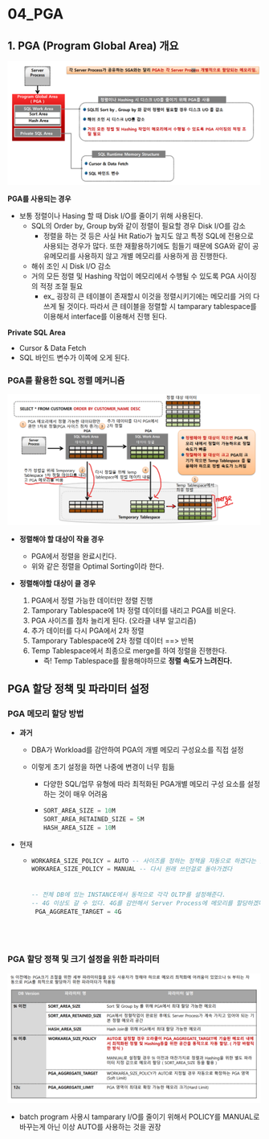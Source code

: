 # 04_PGA



## 1. PGA (Program Global Area) 개요

![image-20240324185222117](./04_PGA.assets/image-20240324185222117.png)

**PGA를 사용되는 경우**

- 보통 정렬이나 Hasing 할 때 Disk I/O를 줄이기 위해 사용된다.
  - SQL의 Order by, Group by와 같이 정렬이 필요할 경우 Disk  I/O를 감소
    - 정렬을 하는 것 등은 사실 Hit Ratio가 높지도 않고 특정 SQL에 전용으로 사용되는 경우가 많다. 또한 재활용하기에도 힘들기 때문에 SGA와 같이 공유메모리를 사용하지 않고 개별 메모리를 사용하게 끔 진행한다.
  - 해쉬 조인 시 Disk I/O 감소
  - 거의 모든 정렬 및 Hashing 작업이 메모리에서 수행될 수 있도록 PGA 사이징의 적정 조절 필요
    - ex_ 굉장히 큰 테이블이 존재할시 이것을 정렬시키기에는 메모리를 거의 다 쓰게 될 것이다. 따라서 큰 테이블을 정렬할 시 tamparary tablespace를 이용해서 interface를 이용해서 진행 된다.

**Private SQL Area**

- Cursor & Data Fetch
- SQL 바인드 변수가 이쪽에 오게 된다.



### PGA를 활용한 SQL 정렬 메커니즘

![image-20240324190609025](./04_PGA.assets/image-20240324190609025.png)

- **정렬해야 할 대상이 작을 경우**
  - PGA에서 정렬을 완료시킨다.
  - 위와 같은 정렬을 Optimal Sorting이라 한다.

- **정렬해야할 대상이 클 경우**
  1. PGA에서 정렬 가능한 데이터만 정렬 진행
  2. Tamporary Tablespace에 1차 정렬 데이터를 내리고 PGA를 비운다.
  3. PGA 사이즈를 점차 늘리게 된다. (오라클 내부 알고리즘)
  4. 추가 데이터를 다시 PGA에서 2차 정렬
  5. Tamporary Tablespace에 2차 정렬 데이터 ==> 반복
  6. Temp Tablespace에서 최종으로 merge를 하여 정렬을 진행한다.
     - 즉! Temp Tablespace를 활용해야하므로 **정렬 속도가 느려진다.**



## PGA 할당 정책 및 파라미터 설정

### PGA 메모리 할당 방법

- **과거**

  - DBA가 Workload를 감안하여 PGA의 개별 메모리 구성요소를 직접 설정

  - 이렇게 초기 설정을 하면 나중에 변경이 너무 힘듦

    - 다양한 SQL/업무 유형에 따라 최적화된 PGA개별 메모리 구성 요소를 설정하는 것이 매우 어려움

    - ```sql
      SORT_AREA_SIZE = 10M
      SORT_AREA_RETAINED_SIZE = 5M
      HASH_AREA_SIZE = 10M
      ```

- 현재

  - ```SQL
    WORKAREA_SIZE_POLICY = AUTO -- 사이즈를 정하는 정책을 자동으로 하겠다는 뜻
    WORKAREA_SIZE_POLICY = MANUAL -- 다시 원래 쓰던걸로 돌아가겠다
    
    
    -- 전체 DB에 있는 INSTANCE에서 동적으로 각각 OLTP를 설정해준다.
    -- 4G 이상도 갈 수 있다. 4G를 감안해서 Server Process에 메모리를 할당하겠다는 것이지 4G까지로 맞춘다는 것이 아니다.
     PGA_AGGREATE_TARGET = 4G
     
     
     
    ```



### PGA 할당 정책 및 크기 설정을 위한 파라미터

![image-20240324193056508](./04_PGA.assets/image-20240324193056508.png)

- batch program 사용시 tamparary I/O를 줄이기 위해서 POLICY를 MANUAL로 바꾸는게 아닌 이상 AUTO를 사용하는 것을 권장



































